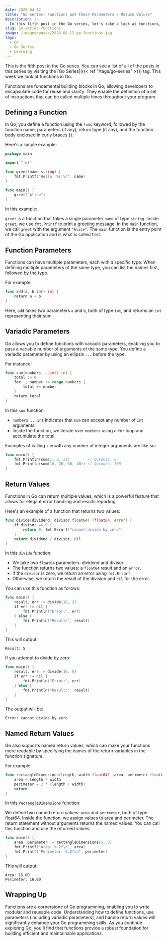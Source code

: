 ```yaml
---
date: 2025-04-12
title: "Go Series: Functions and their Parameters / Return Values"
description: |-
  In this fifth post in the Go series, let's take a look at functions, what they are, how we can call them and what to expect them to return.
slug: go-series-functions
image: /images/posts/2025-04-12-go-functions.jpg
tags:
  - Go
  - Go Series
  - Learning
---
```


This is the fifth post in the Go series.
You can see a list of all of the posts in this series by visiting the [Go Series]({{< ref "/tags/go-series" >}}) tag.
This week we look at functions in Go.

Functions are fundamental building blocks in Go, allowing developers to encapsulate code for reuse and clarity.
They enable the definition of a set of instructions that can be called multiple times throughout your program.

## Defining a Function

In Go, you define a function using the `func` keyword, followed by the function name, parameters (if any), return type (if any), and the function body enclosed in curly braces {}.

Here's a simple example:

```go
package main

import "fmt"

func greet(name string) {
    fmt.Printf("Hello, %s!\n", name)
}

func main() {
    greet("Alice")
}
```

In this example:

`greet` is a function that takes a single parameter `name` of type `string`.
Inside `greet`, we use `fmt.Printf` to print a greeting message.
In the `main` function, we call `greet` with the argument `"Alice"`.
The `main` function is the entry point of the Go application and is what is called first.

## Function Parameters

Functions can have multiple parameters, each with a specific type.
When defining multiple parameters of the same type, you can list the names first, followed by the type.

For example:

```go
func add(a, b int) int {
    return a + b
}
```

Here, `add` takes two parameters `a` and `b`, both of type `int`, and returns an `int` representing their sum.

## Variadic Parameters

Go allows you to define functions with variadic parameters, enabling you to pass a variable number of arguments of the same type.
You define a variadic parameter by using an ellipsis `...` before the type.

For instance:

```go
func sum(numbers ...int) int {
    total := 0
    for _, number := range numbers {
        total += number
    }
    return total
}
```

In this `sum` function:

- `numbers ...int` indicates that `sum` can accept any number of `int` arguments.
- Inside the function, we iterate over `numbers` using a `for` loop and accumulate the total.

Examples of calling `sum` with any number of integer arguments are like so:

```go
func main() {
    fmt.Println(sum(1, 2, 3))        // Outputs: 6
    fmt.Println(sum(10, 20, 30, 40)) // Outputs: 100
}
```

## Return Values

Functions in Go can return multiple values, which is a powerful feature that allows for elegant error handling and results reporting.

Here's an example of a function that returns two values:

```go
func divide(dividend, divisor float64) (float64, error) {
    if divisor == 0 {
        return 0, fmt.Errorf("cannot divide by zero")
    }
    return dividend / divisor, nil
}
```

In this `divide` function:

- We take two `float64` parameters: dividend and divisor.
- The function returns two values: a `float64` result and an `error`.
- If the `divisor` is zero, we return an error using `fmt.Errorf`.
- Otherwise, we return the result of the division and `nil` for the error.

You can use this function as follows:

```go
func main() {
    result, err := divide(10, 2)
    if err != nil {
        fmt.Println("Error:", err)
    } else {
        fmt.Println("Result:", result)
    }
}
```

This will output:

```text
Result: 5
```

If you attempt to divide by zero:

```go
func main() {
    result, err := divide(10, 0)
    if err != nil {
        fmt.Println("Error:", err)
    } else {
        fmt.Println("Result:", result)
    }
}
```

The output will be:

```text
Error: cannot divide by zero
```

## Named Return Values

Go also supports named return values, which can make your functions more readable by specifying the names of the return variables in the function signature.

For example:

```go
func rectangleDimensions(length, width float64) (area, perimeter float64) {
    area = length * width
    perimeter = 2 * (length + width)
    return
}
```

In this `rectangleDimensions` function:

We define two named return values: `area` and `perimeter`, both of type float64.
Inside the function, we assign values to area and perimeter.
The return statement without arguments returns the named values.
You can call this function and use the returned values:

```go
func main() {
    area, perimeter := rectangleDimensions(5, 3)
    fmt.Printf("Area: %.2f\n", area)
    fmt.Printf("Perimeter: %.2f\n", perimeter)
}
```

This will output:

```text
Area: 15.00
Perimeter: 16.00
```

## Wrapping Up

Functions are a cornerstone of Go programming, enabling you to write modular and reusable code.
Understanding how to define functions, use parameters (including variadic parameters), and handle return values will significantly enhance your Go programming skills.
As you continue exploring Go, you'll find that functions provide a robust foundation for building efficient and maintainable applications.
